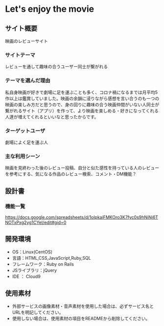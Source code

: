 # Let's enjoy the movie

## サイト概要
映画のレビューサイト

### サイトテーマ
レビューを通して趣味の合うユーザー同士が繋がれる

### テーマを選んだ理由
私自身映画が好きで劇場に足を運ぶことも多く、コロナ禍になるまでは月平均5作以上は鑑賞していました。映画の余韻に浸りながら感想を言い合うのも一つの映画の楽しみ方だと思うので、身の回りに趣味の合う映画仲間がいない人同士が繋がれるサイト（アプリ）を作って、より映画を楽しめる・好きになってくれる人達が増えてくれるといいなと思ったからです。

### ターゲットユーザ
劇場によく足を運ぶ人

### 主な利用シーン
映画を見終わった後のレビュー投稿、自分と似た感性を持っている人のレビューを参考にする、気になる作品のレビュー検索、コメント・DM機能？

## 設計書

### 機能一覧
https://docs.google.com/spreadsheets/d/1olpkaiFMKOro3K7fyc0s9hNiNj6TNOTxPxg2yg1CYeI/edit#gid=0

## 開発環境
- OS：Linux(CentOS)
- 言語：HTML,CSS,JavaScript,Ruby,SQL
- フレームワーク：Ruby on Rails
- JSライブラリ：jQuery
- IDE ： Cloud9

## 使用素材
- 外部サービスの画像素材・音声素材を使用した場合は、必ずサービス名とURLを明記してください。
- 使用しない場合は、使用素材の項目をREADMEから削除してください。
